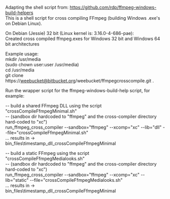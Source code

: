 Adapting the shell script from:
https://github.com/rdp/ffmpeg-windows-build-helpers   
This is a shell script for cross compiling FFmpeg (building Windows .exe's on Debian Linux).   


On Debian (Jessie) 32 bit (Linux kernel is: 3.16.0-4-686-pae):   
Created cross compiled ffmpeg.exes for Windows 32 bit and Windows 64 bit architectures   
      
    
Example usage:  
mkdir /usr/media   
(sudo chown user:user /usr/media)   
cd /usr/media   
git clone https://weebucket@bitbucket.org/weebucket/ffmpegcrosscompile.git .   
    
Run the wrapper script for the ffmpeg-windows-build-help script, for example:   
   
-- build a shared FFmpeg DLL using the script "crossCompileFfmpegMinimal.sh"  
-- (sandbox dir hardcoded to "ffmpeg" and the cross-compiler directory hard-coded to "xc")   
run\_ffmpeg\_cross\_compiler --sandbox="ffmpeg" --xcomp="xc" --lib="dll" --file="crossCompileFfmpegMinimal.sh"   
... results in ->   
bin\_files\timestamp\_dll\_crossCompileFfmpegMinimal   
   
-- build a static FFmpeg using the script "crossCompileFfmpegMedialooks.sh"   
-- (sandbox dir hardcoded to "ffmpeg" and the cross-compiler directory hard-coded to "xc")   
run\_ffmpeg\_cross\_compiler --sandbox="ffmpeg" --xcomp="xc" --lib="static" --file="crossCompileFfmpegMedialooks.sh"    
... results in ->   
bin\_files\timestamp\_dll\_crossCompileFfmpegMinimal   

